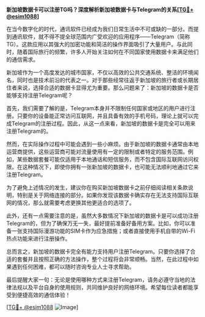 **新加坡数据卡可以注册TG吗？深度解析新加坡数据卡与Telegram的关系[[TG💪+ @esim1088](https://t.me/s/esim1088)]**

在当今数字化的时代，通讯软件已经成为我们日常生活中不可或缺的一部分。而提到通讯软件，就不得不提全球范围内广受欢迎的应用程序——Telegram（简称TG）。这款应用以其强大的加密功能和简洁的操作界面吸引了大量用户。与此同时，随着国际旅行的频繁，许多人开始关注如何在不同国家使用数据卡来满足他们的通信需求。

新加坡作为一个高度发达的城市国家，不仅以高效的公共交通系统、整洁的环境闻名，同时也是技术前沿的代表之一。对于那些经常往返于新加坡的旅行者或长期居住者来说，选择合适的数据卡显得尤为重要。那么问题来了：新加坡的数据卡是否能够支持注册Telegram呢？

首先，我们需要了解的是，Telegram本身并不限制任何国家或地区的用户进行注册。只要你的设备能正常访问互联网，并且具备有效的手机号码，理论上就可以完成Telegram的注册过程。因此，从这一点来看，新加坡的数据卡是完全可以用来注册Telegram的。

然而，在实际操作过程中可能会遇到一些小麻烦。由于新加坡的数据卡通常由本地运营商提供，这些运营商可能对流量使用有一定的限制或者特定的服务范围。例如，某些数据套餐可能仅适用于本地通话和短信服务，而不包含国际互联网访问权限。在这种情况下，即使你拥有一张新加坡的数据卡，也可能无法顺利地通过它来注册Telegram。

为了避免上述情况的发生，建议你在购买新加坡数据卡之前仔细阅读相关条款说明，特别是关于网络连接的部分。如果你发现该数据卡确实存在无法支持国际互联网的情况，那么就需要考虑更换其他更适合的选项了。

此外，还有一点需要注意的是，虽然大多数情况下新加坡的数据卡是可以成功注册Telegram的，但为了确保万无一失，最好提前准备好备用方案。比如，你可以准备一张支持国际漫游功能的SIM卡作为应急措施；或者直接使用手机自带的Wi-Fi热点功能来进行注册操作。

总而言之，新加坡的数据卡完全有能力支持用户注册Telegram。只要你选择了合适的套餐并且按照正确的方法操作，整个过程将会非常顺畅。当然，在此过程中如果遇到任何困难，都可以随时咨询专业人士寻求帮助。

最后提醒大家一句：无论是使用哪种方式来注册Telegram，请务必遵守当地的法律法规以及平台自身的使用规则，共同维护良好的网络环境。希望每位读者都能享受到便捷高效的通信体验！

[[TG💪+ @esim1088](https://t.me/s/esim1088) ![Image](https://i.postimg.cc/4NQfJmqS/Snipaste-2025-05-13-00-14-12.png)]
